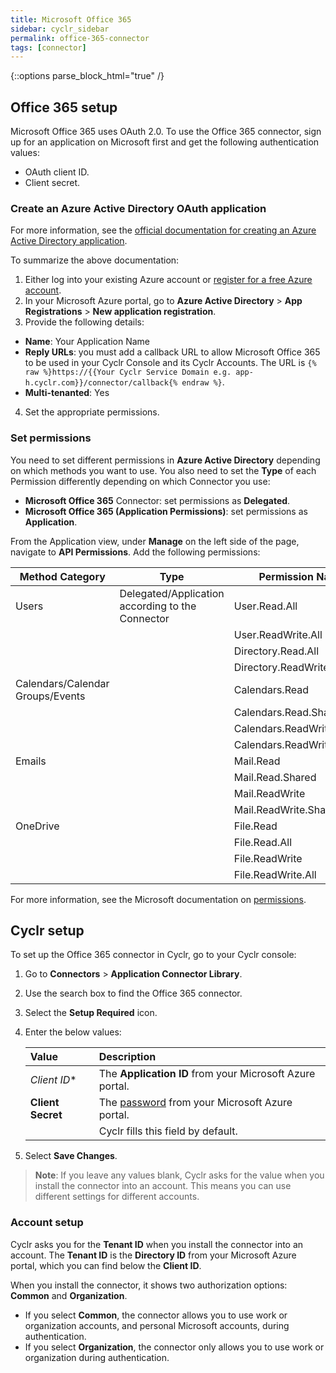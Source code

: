 ```yaml
---
title: Microsoft Office 365
sidebar: cyclr_sidebar
permalink: office-365-connector
tags: [connector]
---
```

{::options parse_block_html="true" /}
<section class="card">

## Office 365 setup

Microsoft Office 365 uses OAuth 2.0. To use the Office 365 connector, sign up for an application on Microsoft first and get the following authentication values:
* OAuth client ID.
* Client secret.

### Create an Azure Active Directory OAuth application

For more information, see the [official documentation for creating an Azure Active Directory application](https://docs.microsoft.com/en-us/azure/active-directory/develop/active-directory-integrating-applications).

To summarize the above documentation:

1. Either log into your existing Azure account or [register for a free Azure account](https://azure.microsoft.com/free/?WT.mc_id=A261C142F).
2. In your Microsoft Azure portal, go to **Azure Active Directory** > **App Registrations** > **New application registration**.
3. Provide the following details:

  * **Name**: Your Application Name
  * **Reply URLs**: you must add a callback URL to allow Microsoft Office 365 to be used in your Cyclr Console and its Cyclr Accounts. The URL is `{% raw %}https://{{Your Cyclr Service Domain e.g. app-h.cyclr.com}}/connector/callback{% endraw %}`.
  * **Multi-tenanted**: Yes
   
4. Set the appropriate permissions.

### Set permissions

You need to set different permissions in **Azure Active Directory** depending on which methods you want to use. You also need to set the **Type** of each Permission differently depending on which Connector you use:

* **Microsoft Office 365** Connector: set permissions as **Delegated**.
* **Microsoft Office 365 (Application Permissions)**: set permissions as **Application**.

From the Application view, under **Manage** on the left side of the page, navigate to **API Permissions**. Add the following permissions:

| Method Category                  | Type      | Permission Name            |
|----------------------------------|-----------|----------------------------|
| Users                            | Delegated/Application according to the Connector | User.Read.All              |
|                                  |  | User.ReadWrite.All         |
|                                  |  | Directory.Read.All         |
|                                  |  | Directory.ReadWrite.All    |
| Calendars/Calendar Groups/Events |  | Calendars.Read             |
|                                  |  | Calendars.Read.Shared      |
|                                  |  | Calendars.ReadWrite        |
|                                  |  | Calendars.ReadWrite.Shared |
| Emails                           |  | Mail.Read                  |
|                                  |  | Mail.Read.Shared           |
|                                  |  | Mail.ReadWrite             |
|                                  |  | Mail.ReadWrite.Shared      |
| OneDrive                         |  | File.Read                  |
|                                  |  | File.Read.All              |
|                                  |  | File.ReadWrite             |
|                                  |  | File.ReadWrite.All         |

For more information, see the Microsoft documentation on [permissions](https://docs.microsoft.com/en-us/graph/permissions-reference).

</section>
<section class="card">

## Cyclr setup

To set up the Office 365 connector in Cyclr, go to your Cyclr console:

1. Go to **Connectors** > **Application Connector Library**.

2. Use the search box to find the Office 365 connector.

3. Select the **Setup Required** icon.

4. Enter the below values:

   | Value              | Description                                 |
   | :----------------- | :------------------------------------------ |
   | *Client ID**   | The **Application ID** from your Microsoft Azure portal.                       |
   | **Client Secret**   | The [password](#secret) from your Microsoft Azure portal.                             |
   | **<default value>**| Cyclr fills this field by default.          |

5. Select **Save Changes**.

> **Note**: If you leave any values blank, Cyclr asks for the value when you install the connector into an account. This means you can use different settings for different accounts.

### Account setup

Cyclr asks you for the **Tenant ID** when you install the connector into an account. The **Tenant ID**  is the **Directory ID** from your Microsoft Azure portal, which you can find below the **Client ID**.

When you install the connector, it shows two authorization options: **Common** and **Organization**.
* If you select **Common**, the connector allows you to use work or organization accounts, and personal Microsoft accounts, during authentication.
* If you select **Organization**, the connector only allows you to use work or organization during authentication.
   
</section>
